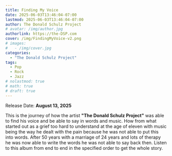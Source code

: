 ```yaml
---
title: Finding My Voice
date: 2025-06-03T13:46:04-07:00
lastmod: 2025-06-03T13:46:04-07:00
author: The Donald Schulz Project
# avatar: /img/author.jpg
authorlink: https://the-DSP.com
cover: /img/FindingMyVoice-v2.png
# images:
#   - /img/cover.jpg
categories:
  - "The Donald Schulz Project"
tags:
  - Pop
  - Rock
  - Jazz
# nolastmod: true
# math: true
# draft: true
---
```


Release Date: **August 13, 2025**

<!--more-->

This is the journey of how the artist **"The Donald Schulz Project"** was able to find his voice and be able to say in words and music. How from what started out as a grief too hard to understand at the age of eleven with music being the way he dealt with the pain because he was not able to put this into words. After 50 years with a marriage of 24 years and lots of therapy he was now able to write the words he was not able to say back then. Listen to this album from end to end in the specified order to get the whole story.
